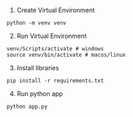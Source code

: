1. Create Virtual Environment
```
python -m venv venv
```
2. Run Virtual Environment
```
venv/Scripts/activate # windows
source venv/bin/activate # macos/linux
```
3. Install libraries
```
pip install -r requirements.txt
``` 
4. Run python app
```
python app.py
```